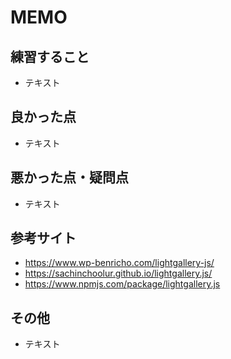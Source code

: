 # MEMO

## 練習すること
- テキスト

## 良かった点
- テキスト

## 悪かった点・疑問点
- テキスト

## 参考サイト
- https://www.wp-benricho.com/lightgallery-js/
- https://sachinchoolur.github.io/lightgallery.js/
- https://www.npmjs.com/package/lightgallery.js

## その他
- テキスト
